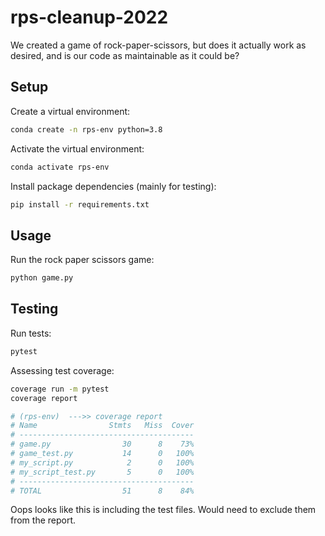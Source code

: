 # rps-cleanup-2022

We created a game of rock-paper-scissors, but does it actually work as desired, and is our code as maintainable as it could be?

## Setup

Create a virtual environment:

```sh
conda create -n rps-env python=3.8
```

Activate the virtual environment:

```sh
conda activate rps-env
```

Install package dependencies (mainly for testing):

```sh
pip install -r requirements.txt
```

## Usage

Run the rock paper scissors game:

```sh
python game.py
```

## Testing

Run tests:

```sh
pytest
```

Assessing test coverage:

```sh
coverage run -m pytest
coverage report

# (rps-env)  --->> coverage report
# Name                Stmts   Miss  Cover
# ---------------------------------------
# game.py                30      8    73%
# game_test.py           14      0   100%
# my_script.py            2      0   100%
# my_script_test.py       5      0   100%
# ---------------------------------------
# TOTAL                  51      8    84%
```

Oops looks like this is including the test files. Would need to exclude them from the report.
